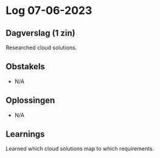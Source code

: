 # Log 07-06-2023

## Dagverslag (1 zin)
Researched cloud solutions.
  
## Obstakels
* N/A

## Oplossingen
* N/A
  
## Learnings
Learned which cloud solutions map to which requirements.